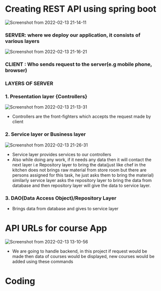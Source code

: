 # Creating REST API using spring boot


![Screenshot from 2022-02-13 21-14-11](https://user-images.githubusercontent.com/42698268/153760978-bf9b3917-f116-42a0-b07b-6aa9740ca518.png)

### SERVER:  where we deploy our application, it consists of various layers

![Screenshot from 2022-02-13 21-16-21](https://user-images.githubusercontent.com/42698268/153761047-bd7aa726-e970-4dd0-a3ba-b90ab2a23486.png)

### CLIENT : Who sends request to the server(e.g mobile phone, browser)

### LAYERS OF SERVER

### 1. Presentation layer {Controllers}

![Screenshot from 2022-02-13 21-13-31](https://user-images.githubusercontent.com/42698268/153761140-b21bca0e-c839-4ea8-b3db-7da84d88c83a.png)


* Controllers are the front-fighters which accepts the request made by client


### 2. Service layer or Business layer


![Screenshot from 2022-02-13 21-26-31](https://user-images.githubusercontent.com/42698268/153761423-8a67220a-d5b4-445d-b285-5cf80bd180c0.png)


* Service layer provides services to our controllers
* Also while doing any work, if it needs any data then it will contact the next layer i.e Repository layer to bring the data(just like chef in the kitchen does not brings raw material from store room but there are persons assigned for this task, he just asks them to bring the material) similarly service layer asks the repository layer to bring the data from database and then repository layer will give the data to service layer.

### 3. DAO(Data Access Object)/Repository Layer
* Brings data from database and gives to service layer

# API URLs for course App

![Screenshot from 2022-02-13 13-10-56](https://user-images.githubusercontent.com/42698268/153766968-0d7b29be-1f82-4708-9d9d-665772d06d3d.png)

* We are going to handle backend, in this project if request would be made then data of courses would be displayed, new courses would be added using these commands

# Coding























 
